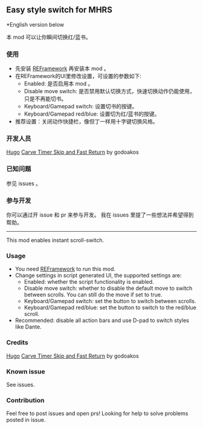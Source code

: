 ## Easy style switch for MHRS

*English version below

本 mod 可以让你瞬间切换红/蓝书。

### 使用
- 先安装 [REFramework](https://www.nexusmods.com/monsterhunterrise/mods/26) 再安装本 mod 。
- 在REFramework的UI里修改设置，可设置的参数如下:
  - Enabled: 是否启用本 mod 。
  - Disable move switch: 是否禁用默认切换方式，快速切换动作仍能使用，只是不再能切书。
  - Keyboard/Gamepad switch: 设置切书的按键。
  - Keyboard/Gamepad red/blue: 设置切为红/蓝书的按键。
- 推荐设置：关闭动作快捷栏，像但丁一样用十字键切换风格。

### 开发人员
[Hugo](https://github.com/DerKleineLi)
[Carve Timer Skip and Fast Return](https://www.nexusmods.com/monsterhunterrise/mods/62) by godoakos

### 已知问题
参见 issues 。

### 参与开发
你可以通过开 issue 和 pr 来参与开发。
我在 issues 里提了一些想法并希望得到帮助。

---

This mod enables instant scroll-switch.

### Usage
- You need [REFramework](https://www.nexusmods.com/monsterhunterrise/mods/26) to run this mod.
- Change settings in script generated UI, the supported settings are:
  - Enabled: whether the script functionality is enabled.
  - Disable move switch: whether to disable the default move to switch between scrolls. You can still do the move if set to true.
  - Keyboard/Gamepad switch: set the button to switch between scrolls.
  - Keyboard/Gamepad red/blue: set the button to switch to the red/blue scroll.
- Recommended: disable all action bars and use D-pad to switch styles like Dante.

### Credits
[Hugo](https://github.com/DerKleineLi)
[Carve Timer Skip and Fast Return](https://www.nexusmods.com/monsterhunterrise/mods/62) by godoakos

### Known issue
See issues.

### Contribution
Feel free to post issues and open prs!
Looking for help to solve problems posted in issue.